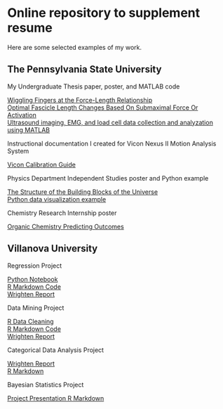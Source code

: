 # Online repository to supplement resume  

Here are some selected examples of my work. 

## The Pennsylvania State University

My Undergraduate Thesis paper, poster, and MATLAB code 

[Wiggling Fingers at the Force-Length Relationship](https://github.com/zack0179/ZackaryScalyer/blob/master/Pennsylvania%20State%20University/Undergraduate%20Thesis/Scalyer_UndergradThesis.pdf)  
[Optimal Fascicle Length Changes Based On Submaximal Force Or Activation](https://github.com/zack0179/ZackaryScalyer/blob/master/Pennsylvania%20State%20University/Undergraduate%20Thesis/ScalyerInfantolino_%20Poster_ASB17.pdf)  
[Ultrasound imaging, EMG, and load cell data collection and analyzation using MATLAB](https://github.com/zack0179/ZackaryScalyer/tree/master/Pennsylvania%20State%20University/Undergraduate%20Thesis/MATLAB%20Codes)  

Instructional documentation I created for Vicon Nexus II Motion Analysis System

[Vicon Calibration Guide](https://github.com/zack0179/ZackaryScalyer/blob/master/Pennsylvania%20State%20University/Biomechanics%20Research/Vicon_CalibrationGuide.pdf)
 
Physics Department Independent Studies poster and Python example

[The Structure of the Building Blocks of the Universe](https://github.com/zack0179/ZackaryScalyer/blob/master/Pennsylvania%20State%20University/Physics%20Independent%20Studies/Scalyer_ScienceDivisionPosterSession_SP18.pdf)  
[Python data visualization example](https://github.com/zack0179/ZackaryScalyer/blob/master/Pennsylvania%20State%20University/Physics%20Independent%20Studies/COMPSSplot.ipynb)  


Chemistry Research Internship poster 

[Organic Chemistry Predicting Outcomes](https://github.com/zack0179/ZackaryScalyer/blob/master/Pennsylvania%20State%20University/Chemistry%20Research/ScalyerAmaral_Poster_HECBC_PS17.pdf)

## Villanova University 

Regression Project  

[Python Notebook](https://github.com/zack0179/ZackaryScalyer/blob/c37a8d2f2d3e422a16ac507814c2bc3b50735ab7/Villanova%20University/Regression%20Project/first-bigquery.ipynb)  
[R Markdown Code]()  
[Wrighten Report](https://github.com/zack0179/ZackaryScalyer/blob/master/Villanova%20University/Regression%20Project/Scalyer_MAT8406_Report.pdf)  

Data Mining Project  

[R Data Cleaning](https://github.com/zack0179/ZackaryScalyer/blob/master/Villanova%20University/Data%20Mining%20Project/DataMining_RCode_DataCleaningExample.R)  
[R Markdown Code]()  
[Wrighten Report](https://github.com/zack0179/ZackaryScalyer/blob/master/Villanova%20University/Data%20Mining%20Project/Lift%20Maximizers%20Final%20Project%20Report.pdf)  

Categorical Data Analysis Project  

[Wrighten Report](https://github.com/zack0179/ZackaryScalyer/blob/master/Villanova%20University/Categorical%20Data%20Analysis%20Project/Scalyer_MAT8414_ProjectPaper.pdf)  
[R Markdown]()  

Bayesian Statistics Project  

[Project Presentation R Markdown]()  




 








